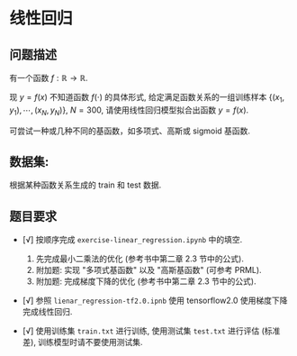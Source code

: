 # 线性回归

## 问题描述

有一个函数 $f:\mathbb{R}\rightarrow\mathbb{R}$.

现 $y=f(x)$ 不知道函数 $f(\cdot)$ 的具体形式, 给定满足函数关系的一组训练样本 $\{(x _1,y _1),\cdots,(x _N,y _N)\},\ N=300$, 请使用线性回归模型拟合出函数 $y=f(x)$.

可尝试一种或几种不同的基函数，如多项式、高斯或 sigmoid 基函数.

## 数据集:

 根据某种函数关系生成的 train 和 test 数据.

## 题目要求

- [√] 按顺序完成 `exercise-linear_regression.ipynb` 中的填空.

  1. 先完成最小二乘法的优化 (参考书中第二章 2.3 节中的公式).
  2. 附加题: 实现 "多项式基函数" 以及 "高斯基函数" (可参考 PRML).
  3. 附加题: 完成梯度下降的优化 (参考书中第二章 2.3 节中的公式).
- [√] 参照 `lienar_regression-tf2.0.ipnb` 使用 tensorflow2.0 使用梯度下降完成线性回归.
- [√] 使用训练集 `train.txt` 进行训练, 使用测试集 `test.txt` 进行评估 (标准差), 训练模型时请不要使用测试集.
